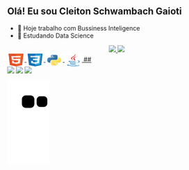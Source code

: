 ## Olá! Eu sou Cleiton Schwambach Gaioti

- 🔭 Hoje trabalho com Bussiness Inteligence
- 🌱 Estudando Data Science

<div align="center">
  <a href="https://github.com/Cleiton-Gaioti">
  <img height="180em" src="https://github-readme-stats.vercel.app/api?username=Cleiton-Gaioti&show_icons=true&theme=dracula&include_all_commits=true&count_private=true"/>
  <img height="180em" src="https://github-readme-stats.vercel.app/api/top-langs/?username=Cleiton-Gaioti&layout=compact&langs_count=7&theme=dracula"/>
</div>
<img align="center" alt="Cleiton-HTML" height="30" width="40" src="https://raw.githubusercontent.com/devicons/devicon/master/icons/html5/html5-original.svg">
  <img align="center" alt="Cleiton-CSS" height="30" width="40" src="https://raw.githubusercontent.com/devicons/devicon/master/icons/css3/css3-original.svg">
  <img align="center" alt="Cleiton-Python" height="30" width="40" src="https://raw.githubusercontent.com/devicons/devicon/master/icons/python/python-original.svg">
  <img align="center" alt="Cleiton-Java" height="30" width="40" src="https://raw.githubusercontent.com/devicons/devicon/master/icons/java/java-original.svg">
  ##
 
<div> 
  <a href="https://instagram.com/cleiton_gaioti" target="_blank"><img src="https://img.shields.io/badge/-Instagram-%23E4405F?style=for-the-badge&logo=instagram&logoColor=white" target="_blank"></a>
  <a href = "mailto:cleiton.s.gaioti@gmail.com"><img src="https://img.shields.io/badge/-Gmail-%23333?style=for-the-badge&logo=gmail&logoColor=white" target="_blank"></a>
  <a href="https://www.linkedin.com/in/cleiton-schwambach-gaioti-102a141a8/" target="_blank"><img src="https://img.shields.io/badge/-LinkedIn-%230077B5?style=for-the-badge&logo=linkedin&logoColor=white" target="_blank"></a> 
 
  ![Snake animation](https://github.com/Cleiton-Gaioti/cleiton-gaioti/blob/output/github-contribution-grid-snake.svg)
 
</div>

